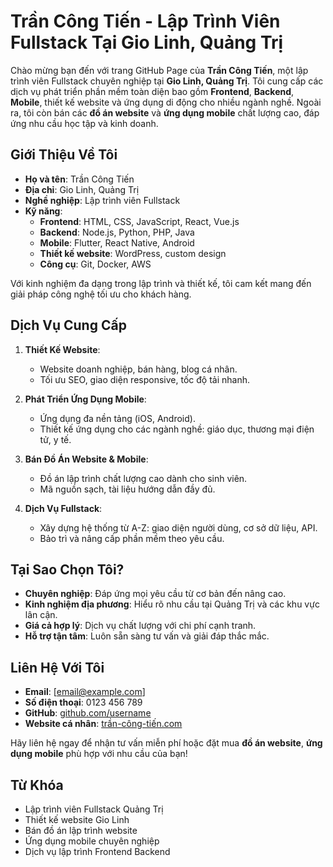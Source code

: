 # Trần Công Tiến - Lập Trình Viên Fullstack Tại Gio Linh, Quảng Trị

Chào mừng bạn đến với trang GitHub Page của **Trần Công Tiến**, một lập trình viên Fullstack chuyên nghiệp tại **Gio Linh, Quảng Trị**. Tôi cung cấp các dịch vụ phát triển phần mềm toàn diện bao gồm **Frontend**, **Backend**, **Mobile**, thiết kế website và ứng dụng di động cho nhiều ngành nghề. Ngoài ra, tôi còn bán các **đồ án website** và **ứng dụng mobile** chất lượng cao, đáp ứng nhu cầu học tập và kinh doanh.

## Giới Thiệu Về Tôi
- **Họ và tên**: Trần Công Tiến  
- **Địa chỉ**: Gio Linh, Quảng Trị  
- **Nghề nghiệp**: Lập trình viên Fullstack  
- **Kỹ năng**:  
  - **Frontend**: HTML, CSS, JavaScript, React, Vue.js  
  - **Backend**: Node.js, Python, PHP, Java  
  - **Mobile**: Flutter, React Native, Android  
  - **Thiết kế website**: WordPress, custom design  
  - **Công cụ**: Git, Docker, AWS  

Với kinh nghiệm đa dạng trong lập trình và thiết kế, tôi cam kết mang đến giải pháp công nghệ tối ưu cho khách hàng.

## Dịch Vụ Cung Cấp
1. **Thiết Kế Website**:  
   - Website doanh nghiệp, bán hàng, blog cá nhân.  
   - Tối ưu SEO, giao diện responsive, tốc độ tải nhanh.  

2. **Phát Triển Ứng Dụng Mobile**:  
   - Ứng dụng đa nền tảng (iOS, Android).  
   - Thiết kế ứng dụng cho các ngành nghề: giáo dục, thương mại điện tử, y tế.  

3. **Bán Đồ Án Website & Mobile**:  
   - Đồ án lập trình chất lượng cao dành cho sinh viên.  
   - Mã nguồn sạch, tài liệu hướng dẫn đầy đủ.  

4. **Dịch Vụ Fullstack**:  
   - Xây dựng hệ thống từ A-Z: giao diện người dùng, cơ sở dữ liệu, API.  
   - Bảo trì và nâng cấp phần mềm theo yêu cầu.  

## Tại Sao Chọn Tôi?
- **Chuyên nghiệp**: Đáp ứng mọi yêu cầu từ cơ bản đến nâng cao.  
- **Kinh nghiệm địa phương**: Hiểu rõ nhu cầu tại Quảng Trị và các khu vực lân cận.  
- **Giá cả hợp lý**: Dịch vụ chất lượng với chi phí cạnh tranh.  
- **Hỗ trợ tận tâm**: Luôn sẵn sàng tư vấn và giải đáp thắc mắc.  

## Liên Hệ Với Tôi
- **Email**: [email@example.com]  
- **Số điện thoại**: 0123 456 789  
- **GitHub**: [github.com/username](#)  
- **Website cá nhân**: [trần-công-tiến.com](#)  

Hãy liên hệ ngay để nhận tư vấn miễn phí hoặc đặt mua **đồ án website**, **ứng dụng mobile** phù hợp với nhu cầu của bạn!

## Từ Khóa
- Lập trình viên Fullstack Quảng Trị  
- Thiết kế website Gio Linh  
- Bán đồ án lập trình website  
- Ứng dụng mobile chuyên nghiệp  
- Dịch vụ lập trình Frontend Backend  